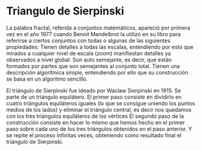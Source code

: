 # Triangulo de Sierpinski

La palabra fractal, referida a conjuntos matemáticos, apareció por primera vez en el año 1977 cuando Benoit Mandelbrot la utilizó en su libro para referirse a ciertos conjuntos con todas o algunas de las siguientes propiedades:   Tienen detalles a todas las escalas, entendiendo por esto que mirados a cualquier nivel de escala (zoom) manifiestan detalles ya observados a nivel global.  Son auto semejante, es decir, que están  formados por partes que son semejantes al conjunto total. Tienen una descripción algorítmica simple, entendiendo por ello que su construcción se basa en un algoritmo sencillo.



El triángulo  de Sierpinski fue ideado por Waclaw Sierpinski en 1915. Se parte de un triángulo equilátero.  El primer paso consiste en dividirlo en cuatro triángulos equiláteros iguales (lo que se consigue uniendo los puntos medios de los lados) y eliminar el triángulo central, es decir nos quedamos con los tres triángulos equiláteros de los vértices El segundo paso de la construcción consiste en hacer lo mismo que hemos hecho en el primer paso sobre cada uno de los tres triángulos obtenidos en el paso anterior. Y se repite el proceso infinitas veces, obteniendo como resultado final el triángulo de Sierpinski.
